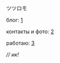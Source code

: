 ツツロモ

блог: [1](http://muromec.org.ua)

контакты и фото: [2](http://muromec.org.ua/tag/me)

работаю: [3](http://au-moodle.com/)

*// ик\!*